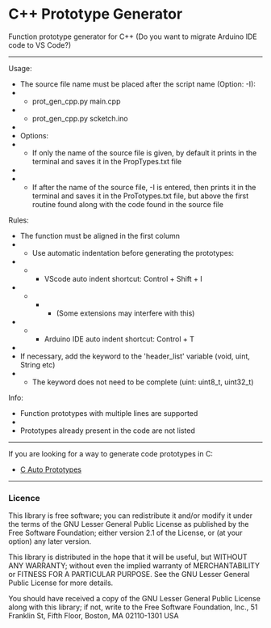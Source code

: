 # C++ Prototype Generator
Function prototype generator for C++ (Do you want to migrate Arduino IDE code to VS Code?)

----

Usage:
- The source file name must be placed after the script name (Option: -I):
- - prot_gen_cpp.py main.cpp
- - prot_gen_cpp.py scketch.ino
-
- Options:
- - If only the name of the source file is given,
    by default it prints in the terminal and
    saves it in the PropTypes.txt file
-
- - If after the name of the source file, -I is entered,
    then prints it in the terminal and saves it in the
    ProTotypes.txt file, but above the first routine
    found along with the code found in the source file

Rules:
- The function must be aligned in the first column
- - Use automatic indentation before generating the prototypes:
- - - VScode auto indent shortcut: Control + Shift + I
- - - - (Some extensions may interfere with this)
- - - Arduino IDE auto indent shortcut: Control + T
-
- If necessary, add the keyword to the 'header_list' variable (void, uint, String etc)
- - The keyword does not need to be complete (uint: uint8_t, uint32_t)

Info:
- Function prototypes with multiple lines are supported
-
- Prototypes already present in the code are not listed

----

If you are looking for a way to generate code prototypes in C:

- [C Auto Prototypes](https://marketplace.visualstudio.com/items?itemName=Molitany.c-auto-prototypes)

----

### Licence

This library is free software; you can redistribute it and/or modify it under the terms of the GNU Lesser General Public License as published by the Free Software Foundation; either version 2.1 of the License, or (at your option) any later version.

This library is distributed in the hope that it will be useful, but WITHOUT ANY WARRANTY; without even the implied warranty of MERCHANTABILITY or FITNESS FOR A PARTICULAR PURPOSE. See the GNU Lesser General Public License for more details.

You should have received a copy of the GNU Lesser General Public License along with this library; if not, write to the Free Software Foundation, Inc., 51 Franklin St, Fifth Floor, Boston, MA 02110-1301 USA
